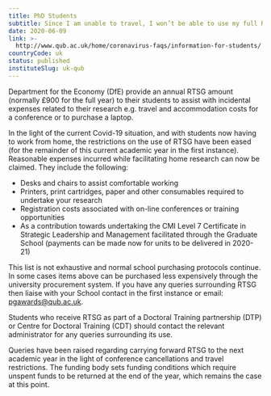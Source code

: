 ```yaml
---
title: PhD Students
subtitle: Since I am unable to travel, I won’t be able to use my full Research Training and Support Grant (RTSG). Can this be used for other purposes, or can it be carried forward to next year?
date: 2020-06-09
link: >-
  http://www.qub.ac.uk/home/coronavirus-faqs/information-for-students/
countryCode: uk
status: published
instituteSlug: uk-qub
---
```

Department for the Economy (DfE) provide an annual RTSG amount (normally £900 for the full year) to their students to assist with incidental expenses related to their research e.g. travel and accommodation costs for a conference or to purchase a laptop.

In the light of the current Covid-19 situation, and with students now having to work from home, the restrictions on the use of RTSG have been eased (for the remainder of this current academic year in the first instance). Reasonable expenses incurred while facilitating home research can now be claimed. They include the following:

  * Desks and chairs to assist comfortable working
  * Printers, print cartridges, paper and other consumables required to undertake your research
  * Registration costs associated with on-line conferences or training opportunities
  * As a contribution towards undertaking the CMI Level 7 Certificate in Strategic Leadership and Management facilitated through the Graduate School (payments can be made now for units to be delivered in 2020-21)



This list is not exhaustive and normal school purchasing protocols continue. In some cases items above can be purchased less expensively through the university procurement system. If you have any queries surrounding RTSG then liaise with your School contact in the first instance or email: pgawards@qub.ac.uk.

Students who receive RTSG as part of a Doctoral Training partnership (DTP) or Centre for Doctoral Training (CDT) should contact the relevant administrator for any queries surrounding its use.

Queries have been raised regarding carrying forward RTSG to the next academic year in the light of conference cancellations and travel restrictions. The funding body sets funding conditions which require unspent funds to be returned at the end of the year, which remains the case at this point.
